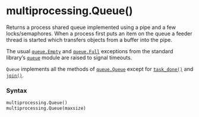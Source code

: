 # multiprocessing.Queue()

Returns a process shared queue implemented using a pipe and a few locks/semaphores. When a process first puts an item on the queue a feeder thread is started which transfers objects from a buffer into the pipe.

The usual [`queue.Empty`](/modules/queue/Empty.md) and [`queue.Full`](/modules/queue/Full.md) exceptions from the standard library’s [`queue`](/modules/queue/) module are raised to signal timeouts.

`Queue` implements all the methods of [`queue.Queue`](/modules/queue/Queue/) except for [`task_done()`](/modules/queue/Queue/task_done.md) and [`join()`](/modules/queue/Queue/join.md).

### Syntax

```python
multiprocessing.Queue()
multiprocessing.Queue(maxsize)
```